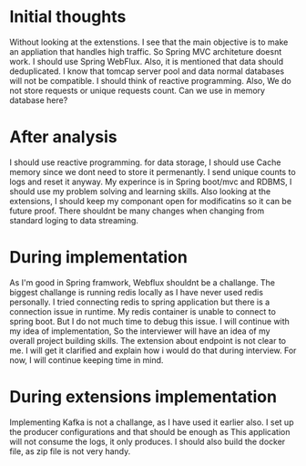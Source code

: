 # Initial thoughts
Without looking at the extenstions. I see that the main objective is to make an appliation that handles high traffic. So Spring MVC architeture doesnt work. I should use Spring WebFlux. Also, it is mentioned that data should deduplicated. I know that tomcap server pool and data normal databases will not be compatible. I should think of reactive programming. Also, We do not store requests or unique requests count. Can we use in memory database here?

# After analysis
I should use reactive programming. for data storage, I should use Cache memory since we dont need to store it permenantly. I send unique counts to logs and reset it anyway. My experince is in Spring boot/mvc and RDBMS, I should use my problem solving and learning skills. Also looking at the extensions, I should keep my componant open for modificatins so it can be future proof. There shouldnt be many changes when changing from standard loging to data streaming.

# During implementation
As I'm good in Spring framwork, Webflux shouldnt be a challange. The biggest challange is running redis locally as I have never used redis personally. I tried connecting redis to spring application but there is a connection issue in runtime. My redis container is unable to connect to spring boot. But I do not much time to debug this issue. I will continue with my idea of implementation, So the interviewer will have an idea of my overall project building skills. 
The extension about endpoint is not clear to me. I will get it clarified and explain how i would do that during interview. For now, I will continue keeping time in mind.

# During extensions implementation
Implementing Kafka is not a challange, as I have used it earlier also. I set up the producer configurations and that should be enough as This application will not consume the logs, it only produces. I should also build the docker file, as zip file is not very handy.